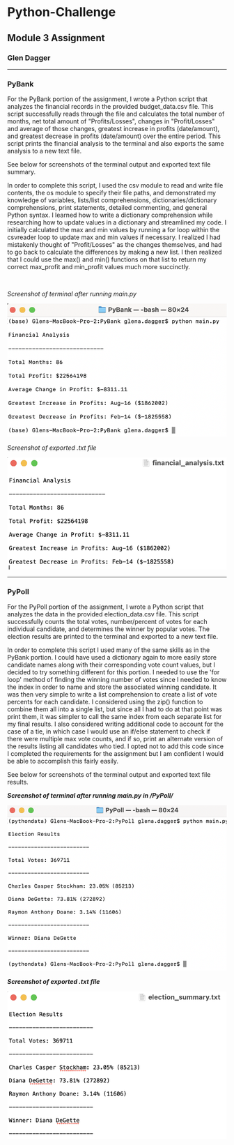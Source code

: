# Python-Challenge

## Module 3 Assignment

### Glen Dagger

***
### PyBank

<p>
For the PyBank portion of the assignment, I wrote a Python script that analyzes the financial records in the provided budget_data.csv file. This script successfully reads through the file and calculates the total number of months, net total amount of "Profits/Losses", changes in "Profit/Losses" and average of those changes, greatest increase in profits (date/amount), and greatest decrease in profits (date/amount) over the entire period. This script prints the financial analysis to the terminal and also exports the same analysis to a new text file. 

See below for screenshots of the terminal output and exported text file summary.

</p>

<p>
In order to complete this script, I used the csv module to read and write file contents, the os module to specify their file paths, and demonstrated my knowledge of variables, lists/list comprehensions, dictionaries/dictionary comprehensions, print statements, detailed commenting, and general Python syntax. I learned how to write a dictionary comprehension while researching how to update values in a dictionary and streamlined my code. I initially calculated the max and min values by running a for loop within the csvreader loop to update max and min values if necessary. I realized I had mistakenly thought of "Profit/Losses" as the changes themselves, and had to go back to calculate the differences by making a new list. I then realized that I could use the max() and min() functions on that list to return my correct max_profit and min_profit values much more succinctly.

</p>

<br>

*Screenshot of terminal after running main.py*

![Screenshot of Terminal](PyBank/Analysis/pybank_terminal_screenshot.png)

*Screenshot of exported .txt file*

![Screenshot of Exported .txt File](PyBank/Analysis/financial_analysis.txt_screenshot.png)

***
### PyPoll

<p>

For the PyPoll portion of the assignment, I wrote a Python script that analyzes the data in the provided election_data.csv file. This script successfully counts the total votes, number/percent of votes for each individual candidate, and determines the winner by popular votes. The election results are printed to the terminal and exported to a new text file. 

</p>

<p>
In order to complete this script I used many of the same skills as in the PyBank portion. I could have used a dictionary again to more easily store candidate names along with their corresponding vote count values, but I decided to try something different for this portion. I needed to use the 'for loop' method of finding the winning number of votes since I needed to know the index in order to name and store the associated winning candidate. It was then very simple to write a list comprehension to create a list of vote percents for each candidate. I considered using the zip() function to combine them all into a single list, but since all I had to do at that point was print them, it was simpler to call the same index from each separate list for my final results. I also considered writing additional code to account for the case of a tie, in which case I would use an if/else statement to check if there were multiple max vote counts, and if so, print an alternate version of the results listing all candidates who tied. I opted not to add this code since I completed the requirements for the assignment but I am confident I would be able to accomplish this fairly easily. 

See below for screenshots of the terminal output and exported text file results.

</p>

<b>

*Screenshot of terminal after running main.py in /PyPoll/*

![Screenshot of Terminal](PyPoll/Analysis/pypoll_terminal_screenshot.png)

*Screenshot of exported .txt file*

![Screenshot of Exported .txt File](PyPoll/Analysis/election_summary.txt_screenshot.png)